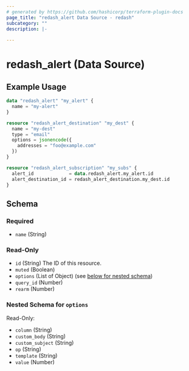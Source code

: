 ```yaml
---
# generated by https://github.com/hashicorp/terraform-plugin-docs
page_title: "redash_alert Data Source - redash"
subcategory: ""
description: |-
  
---
```


# redash_alert (Data Source)



## Example Usage

```terraform
data "redash_alert" "my_alert" {
  name = "my-alert"
}

resource "redash_alert_destination" "my_dest" {
  name = "my-dest"
  type = "email"
  options = jsonencode({
    addresses = "foo@example.com"
  })
}

resource "redash_alert_subscription" "my_subs" {
  alert_id             = data.redash_alert.my_alert.id
  alert_destination_id = redash_alert_destination.my_dest.id
}
```

<!-- schema generated by tfplugindocs -->
## Schema

### Required

- `name` (String)

### Read-Only

- `id` (String) The ID of this resource.
- `muted` (Boolean)
- `options` (List of Object) (see [below for nested schema](#nestedatt--options))
- `query_id` (Number)
- `rearm` (Number)

<a id="nestedatt--options"></a>
### Nested Schema for `options`

Read-Only:

- `column` (String)
- `custom_body` (String)
- `custom_subject` (String)
- `op` (String)
- `template` (String)
- `value` (Number)


